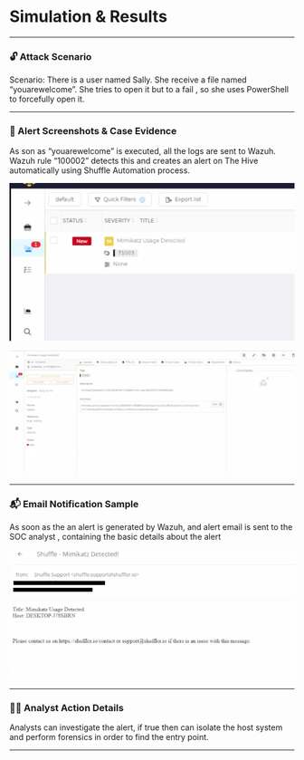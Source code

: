 # Simulation & Results

---

### 🔓 **Attack Scenario**

Scenario: There is a user named Sally. She receive a file named “youarewelcome”. She tries to open it but to a fail , so she uses PowerShell to forcefully open it. 

---

### 📸 Alert Screenshots & Case Evidence

As son as “youarewelcome” is executed, all the logs are sent to Wazuh. Wazuh rule “100002” detects this and creates an alert on The Hive automatically using Shuffle Automation process.

![image.png](Simulation%20&%20Results%201d17b769b25a80b28cc7cf942fd715b3/image.png)

![Capture.PNG](Simulation%20&%20Results%201d17b769b25a80b28cc7cf942fd715b3/Capture.png)

---

### 📬 Email Notification Sample

As soon as the an alert is generated by Wazuh, and alert email is sent to the SOC analyst , containing the basic details about the alert 

![2.PNG](Simulation%20&%20Results%201d17b769b25a80b28cc7cf942fd715b3/2.png)

---

### 🧑‍💻 Analyst Action Details

Analysts can investigate the alert, if true then can isolate the host system and perform forensics in order to find the entry point.

---